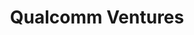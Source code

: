 ---
layout: firm_page
title: "Qualcomm Ventures"
id: "qualcommventures.com"
permalink: "/qualcommventuresqualcommventures.com/"
website: "https://www.qualcommventures.com"
offices: "São Paulo (Brazil), Beijing (China), Bangalore (India), Hod Hasharon (Israel), Santa Clara (United States), San Diego (United States)"
investment_stages: "Seed, Series A, Series B, Series C"
portfolio_companies: "Zoom, SentinelOne, Cloudflare, Xiaomi, 99, MapMyIndia, Affirmed Networks, Airspace, Airspan, Anthropic, Augury, Azion, Baicells, Bell Robotics, Celona, Cerebras, Cohesity, Cresta, Dalong Tech, Huaqin, Hugging Face, Innovium, Jio, Loggi, Matterport, MindTickle, Nuvemshop, Particle, Plume, Ring, Scale AI, SentinelOne, Shadowfax, Shopic, SiFive, Survios, Thundersoft, Tripp, TytoCare, Uhnder, Waze, Wiliot"
portfolio_link: "https://www.qualcommventures.com/portfolio/"
investment_markets: "5G, AI, Automotive, Consumer, Enterprise & Cloud, IoT, XR/Metaverse"
founded_year: "2000"
description: "Qualcomm Ventures is a global corporate venture firm investing in entrepreneurs building revolutionary businesses. They partner with technology companies, offering access to leading technology, domain expertise, and a strong network. For over two decades, they've helped accelerate the ecosystem and achieve success for their portfolio companies."
linkedin: "https://www.linkedin.com/company/qualcomm-ventures"
twitter: "https://twitter.com/qualcommventure"
instagram: "https://www.instagram.com/qcventures"
team_page: "https://www.qualcommventures.com/team/"
investor_type: "Corporate VC"
crunchbase: "https://www.crunchbase.com/organization/qualcomm-ventures"
pitchbook: "https://pitchbook.com/profiles/investor/11279-08"

# SEO Optimization
meta_title: "Qualcomm Ventures - VC Firm - projectstartups.com"
meta_description: "Qualcomm Ventures, Qualcomm Ventures is a global corporate venture firm investing in entrepreneurs building revolutionary businesses. They partner with technology compan..."
meta_keywords: "Qualcomm Ventures, 5G, AI, Automotive, Consumer, Enterprise & Cloud, IoT, XR/Metaverse, VC firm, venture capital, startup investor, projectstartups.com"
canonical_url: "https://vc.projectstartups.com/qualcommventuresqualcommventures.com/"
---